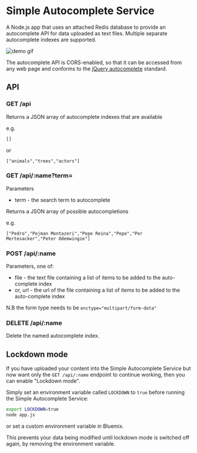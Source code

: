 # Simple Autocomplete Service

A Node.js app that uses an attached Redis database to provide an autocomplete API for data uploaded as text files. Multiple separate autocomplete indexes are supported.

![demo gif](https://raw.githubusercontent.com/ibm-cds-labs/simple-autocomplete-service/master/public/img/autocomplete.gif)

The autocomplete API is CORS-enabled, so that it can be accessed from any web page and conforms to the [jQuery autocomplete](http://api.jqueryui.com/autocomplete/) standard.

## API

### GET /api

Returns a JSON array of autocomplete indexes that are available

e.g.

```js
[]
```

or 

```
["animals","trees","actors"]
```

### GET /api/:name?term=

Parameters

* term - the search term to autocomplete

Returns a JSON array of possible autocompletions

e.g.

```
["Pedro","Pejman Montazeri","Pepe Reina","Pepe","Per Mertesacker","Peter Odemwingie"]
```

### POST /api/:name

Parameters, one of:

* file - the text file containing a list of items to be added to the auto-complete index
* or, url - the url of the file containing a list of items to be added to the auto-complete index

N.B the form type needs to be `enctype="multipart/form-data"`

### DELETE /api/:name

Delete the named autocomplete index.

## Lockdown mode

If you have uploaded your content into the Simple Autocomplete Service but now want only the `GET /api/:name` endpoint to continue working, then you can enable "Lockdown mode".

Simply set an environment variable called `LOCKDOWN` to `true` before running the Simple Autocomplete Service:

```sh
export LOCKDOWN=true
node app.js
```

or set a custom environment variable in Bluemix.

This prevents your data being modified until lockdown mode is switched off again, by removing the environment variable.

